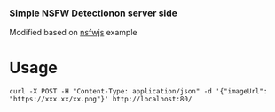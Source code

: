 ### Simple NSFW Detectionon server side

Modified based on [nsfwjs](https://github.com/infinitered/nsfwjs/) example

# Usage 

`curl -X POST -H "Content-Type: application/json" -d '{"imageUrl": "https://xxx.xx/xx.png"}' http://localhost:80/`
